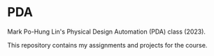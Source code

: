 # PDA

Mark Po-Hung Lin's Physical Design Automation (PDA) class (2023).

This repository contains my assignments and projects for the course.

